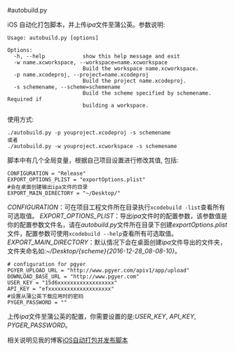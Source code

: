 #autobuild.py

iOS 自动化打包脚本，并上传*ipa*文件至蒲公英。参数说明:

```
Usage: autobuild.py [options]

Options:
  -h, --help            show this help message and exit
  -w name.xcworkspace, --workspace=name.xcworkspace
                        Build the workspace name.xcworkspace.
  -p name.xcodeproj, --project=name.xcodeproj
                        Build the project name.xcodeproj.
  -s schemename, --scheme=schemename
                        Build the scheme specified by schemename. Required if
                        building a workspace.
```

使用方式:
```
./autobuild.py -p youproject.xcodeproj -s schemename
或者
./autobuild.py -w youproject.xcworkspace -s schemename
```

脚本中有几个全局变量，根据自己项目设置进行修改其值, 包括:

```
CONFIGURATION = "Release"
EXPORT_OPTIONS_PLIST = "exportOptions.plist"
#会在桌面创建输出ipa文件的目录
EXPORT_MAIN_DIRECTORY = "~/Desktop/"
```

*CONFIGURATION*：可在项目工程文件所在目录执行`xcodebuild -list`查看所有可选取值。
*EXPORT_OPTIONS_PLIST*：导出*ipa*文件时的配置参数，该参数值是你的配置参数文件名，请在*autobuild.py*文件所在目录下创建*exportOptions.plist*文件，配置参数可使用`xcodebuild --help`查看所有可选取值。
*EXPORT_MAIN_DIRECTORY*：默认情况下会在桌面创建*ipa*文件导出的文件夹，文件夹命名如:*~/Desktop/{scheme}{2016-12-28_08-08-10}*。

```
# configuration for pgyer
PGYER_UPLOAD_URL = "http://www.pgyer.com/apiv1/app/upload"
DOWNLOAD_BASE_URL = "http://www.pgyer.com"
USER_KEY = "15d6xxxxxxxxxxxxxxxxxx"
API_KEY = "efxxxxxxxxxxxxxxxxxxxx"
#设置从蒲公英下载应用时的密码
PYGER_PASSWORD = "" 
```
上传*ipa*文件至蒲公英的配置，你需要设置的是:*USER_KEY*, *API_KEY*, *PYGER_PASSWORD*。

相关说明见我的博客[iOS自动打包并发布脚本](http://liumh.com/2015/11/25/ios-auto-archive-ipa/)
